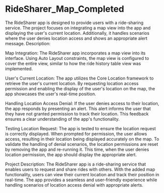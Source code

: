 # RideSharer_Map_Completed
The RideSharer app is designed to provide users with a ride-sharing service. The project focuses on integrating a map view into the app and displaying the user's current location. Additionally, it handles scenarios where the user denies location access and shows an appropriate alert message.
Description:

Map Integration: The RideSharer app incorporates a map view into its interface. Using Auto Layout constraints, the map view is configured to cover the entire view, similar to how the ride history table view was implemented.

User's Current Location: The app utilizes the Core Location framework to retrieve the user's current location. By requesting location access permission and enabling the display of the user's location on the map, the app showcases the user's real-time position.

Handling Location Access Denial: If the user denies access to their location, the app responds by presenting an alert. This alert informs the user that they have not granted permission to track their location. This feedback ensures a clear understanding of the app's functionality.

Testing Location Request: The app is tested to ensure the location request is correctly displayed. When prompted for permission, the user allows access, resulting in their location being displayed accurately on the map. To validate the handling of denial scenarios, the location permissions are reset by removing the app and re-running it. This time, when the user denies location permission, the app should display the appropriate alert.

Project Description: The RideSharer app is a ride-sharing service that enables users to request and share rides with others. With the added map functionality, users can view their current location and track their position in real-time. The app provides a seamless and user-friendly experience while handling scenarios of location access denial with appropriate alerts.
